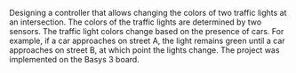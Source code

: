 Designing a controller that allows changing the colors of two traffic lights at an intersection. The colors of the traffic lights are determined by two sensors.
The traffic light colors change based on the presence of cars. For example, if a car approaches on street A, the light remains green until a car approaches on street B, at which point the lights change. 
The project was implemented on the Basys 3 board.
